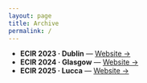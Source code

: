 ```yaml
---
layout: page
title: Archive
permalink: /
---
```


- **ECIR 2023 · Dublin** — [Website →](https://geo-ext.github.io/GeoExT2023/)
- **ECIR 2024 · Glasgow** — [Website →](https://geo-ext.github.io/GeoExT2024/)
- **ECIR 2025 · Lucca** — [Website →](https://geo-ext.github.io/GeoExT2025/)
